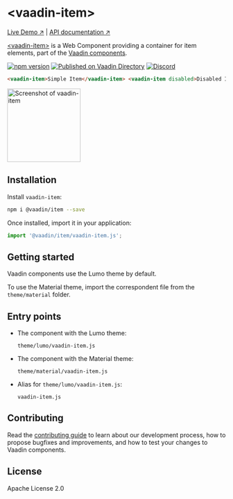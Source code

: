 # &lt;vaadin-item&gt;

[Live Demo ↗](https://vaadin.com/components/vaadin-item/html-examples)
|
[API documentation ↗](https://vaadin.com/components/vaadin-item/html-api)

[&lt;vaadin-item&gt;](https://vaadin.com/components/vaadin-item) is a Web Component providing a container for item elements, part of the [Vaadin components](https://vaadin.com/components).

[![npm version](https://badgen.net/npm/v/@vaadin/item)](https://www.npmjs.com/package/@vaadin/item)
[![Published on Vaadin Directory](https://img.shields.io/badge/Vaadin%20Directory-published-00b4f0.svg)](https://vaadin.com/directory/component/vaadinvaadin-item)
[![Discord](https://img.shields.io/discord/732335336448852018?label=discord)](https://discord.gg/PHmkCKC)

```html
<vaadin-item>Simple Item</vaadin-item> <vaadin-item disabled>Disabled Item</vaadin-item>
```

[<img src="https://raw.githubusercontent.com/vaadin/vaadin-item/master/screenshot.png" width="169" alt="Screenshot of vaadin-item">](https://vaadin.com/components/vaadin-item)

## Installation

Install `vaadin-item`:

```sh
npm i @vaadin/item --save
```

Once installed, import it in your application:

```js
import '@vaadin/item/vaadin-item.js';
```

## Getting started

Vaadin components use the Lumo theme by default.

To use the Material theme, import the correspondent file from the `theme/material` folder.

## Entry points

- The component with the Lumo theme:

  `theme/lumo/vaadin-item.js`

- The component with the Material theme:

  `theme/material/vaadin-item.js`

- Alias for `theme/lumo/vaadin-item.js`:

  `vaadin-item.js`

## Contributing

Read the [contributing guide](https://vaadin.com/docs/latest/guide/contributing/overview) to learn about our development process, how to propose bugfixes and improvements, and how to test your changes to Vaadin components.

## License

Apache License 2.0
